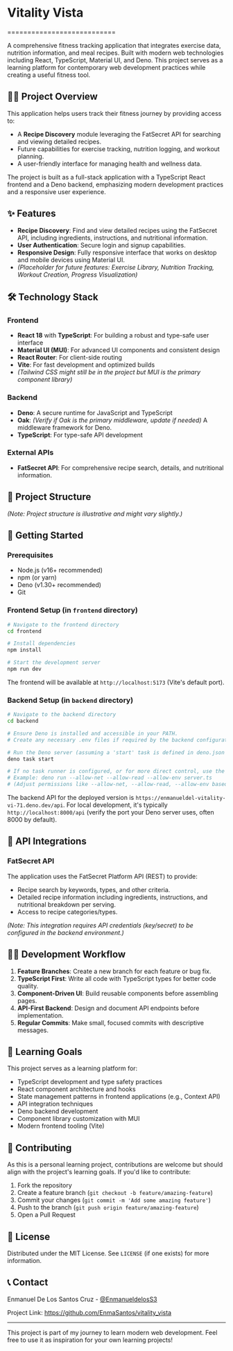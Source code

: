 # Vitality Vista
===========================

A comprehensive fitness tracking application that integrates exercise data, nutrition information, and meal recipes. Built with modern web technologies including React, TypeScript, Material UI, and Deno. This project serves as a learning platform for contemporary web development practices while creating a useful fitness tool.

🏋️‍♂️ Project Overview
----------------------

This application helps users track their fitness journey by providing access to:

-   A **Recipe Discovery** module leveraging the FatSecret API for searching and viewing detailed recipes.
-   Future capabilities for exercise tracking, nutrition logging, and workout planning.
-   A user-friendly interface for managing health and wellness data.

The project is built as a full-stack application with a TypeScript React frontend and a Deno backend, emphasizing modern development practices and a responsive user experience.

✨ Features
----------

-   **Recipe Discovery**: Find and view detailed recipes using the FatSecret API, including ingredients, instructions, and nutritional information.
-   **User Authentication**: Secure login and signup capabilities.
-   **Responsive Design**: Fully responsive interface that works on desktop and mobile devices using Material UI.
-   *(Placeholder for future features: Exercise Library, Nutrition Tracking, Workout Creation, Progress Visualization)*

🛠️ Technology Stack
--------------------

### Frontend

-   **React 18** with **TypeScript**: For building a robust and type-safe user interface
-   **Material UI (MUI)**: For advanced UI components and consistent design
-   **React Router**: For client-side routing
-   **Vite**: For fast development and optimized builds
-   *(Tailwind CSS might still be in the project but MUI is the primary component library)*

### Backend

-   **Deno**: A secure runtime for JavaScript and TypeScript
-   **Oak**: *(Verify if Oak is the primary middleware, update if needed)* A middleware framework for Deno.
-   **TypeScript**: For type-safe API development

### External APIs

-   **FatSecret API**: For comprehensive recipe search, details, and nutritional information.

📁 Project Structure
--------------------

*(Note: Project structure is illustrative and might vary slightly.)*

🚀 Getting Started
------------------

### Prerequisites

-   Node.js (v16+ recommended)
-   npm (or yarn)
-   Deno (v1.30+ recommended)
-   Git

### Frontend Setup (in `frontend` directory)

```bash
# Navigate to the frontend directory
cd frontend

# Install dependencies
npm install

# Start the development server
npm run dev
```

The frontend will be available at `http://localhost:5173` (Vite's default port).

### Backend Setup (in `backend` directory)

```bash
# Navigate to the backend directory
cd backend

# Ensure Deno is installed and accessible in your PATH.
# Create any necessary .env files if required by the backend configuration (e.g., for API keys).

# Run the Deno server (assuming a 'start' task is defined in deno.json or deno.jsonc)
deno task start

# If no task runner is configured, or for more direct control, use the deno run command:
# Example: deno run --allow-net --allow-read --allow-env server.ts
# (Adjust permissions like --allow-net, --allow-read, --allow-env based on your server's needs)
```

The backend API for the deployed version is `https://enmanueldel-vitality-vi-71.deno.dev/api`.
For local development, it's typically `http://localhost:8000/api` (verify the port your Deno server uses, often 8000 by default).

🔌 API Integrations
-------------------

### FatSecret API

The application uses the FatSecret Platform API (REST) to provide:

-   Recipe search by keywords, types, and other criteria.
-   Detailed recipe information including ingredients, instructions, and nutritional breakdown per serving.
-   Access to recipe categories/types.

*(Note: This integration requires API credentials (key/secret) to be configured in the backend environment.)*

👨‍💻 Development Workflow
--------------------------

1.  **Feature Branches**: Create a new branch for each feature or bug fix.
2.  **TypeScript First**: Write all code with TypeScript types for better code quality.
3.  **Component-Driven UI**: Build reusable components before assembling pages.
4.  **API-First Backend**: Design and document API endpoints before implementation.
5.  **Regular Commits**: Make small, focused commits with descriptive messages.

🎯 Learning Goals
-----------------

This project serves as a learning platform for:

-   TypeScript development and type safety practices
-   React component architecture and hooks
-   State management patterns in frontend applications (e.g., Context API)
-   API integration techniques
-   Deno backend development
-   Component library customization with MUI
-   Modern frontend tooling (Vite)

🤝 Contributing
---------------

As this is a personal learning project, contributions are welcome but should align with the project's learning goals. If you'd like to contribute:

1.  Fork the repository
2.  Create a feature branch (`git checkout -b feature/amazing-feature`)
3.  Commit your changes (`git commit -m 'Add some amazing feature'`)
4.  Push to the branch (`git push origin feature/amazing-feature`)
5.  Open a Pull Request

📝 License
----------

Distributed under the MIT License. See `LICENSE` (if one exists) for more information.

📞 Contact
----------

Enmanuel De Los Santos Cruz - [@EnmanueldelosS3](https://x.com/EnmanueldelosS3)

Project Link: <https://github.com/EnmaSantos/vitality_vista>

* * * * *

This project is part of my journey to learn modern web development. Feel free to use it as inspiration for your own learning projects!